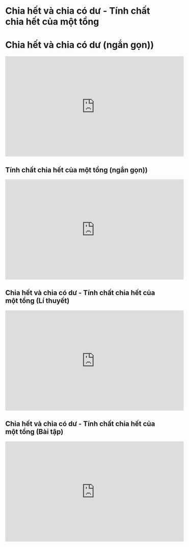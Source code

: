 # Chia hết và chia có dư -  Tính chất chia hết của một tổng
# Chia hết và chia có dư (ngắn gọn))
<iframe width="560" height="315" src="https://www.youtube.com/embed/fH_up8LypZM?si=ReWy3QxtVFZILQ2q" title="YouTube video player" frameborder="0" allow="accelerometer; autoplay; clipboard-write; encrypted-media; gyroscope; picture-in-picture; web-share" referrerpolicy="strict-origin-when-cross-origin" allowfullscreen></iframe>

## Tính chất chia hết của một tổng (ngắn gọn))
<iframe width="560" height="315" src="https://www.youtube.com/embed/srGvWOXOzSI?si=Hh0bXUc4fvx_1Vm4" title="YouTube video player" frameborder="0" allow="accelerometer; autoplay; clipboard-write; encrypted-media; gyroscope; picture-in-picture; web-share" referrerpolicy="strict-origin-when-cross-origin" allowfullscreen></iframe>

## Chia hết và chia có dư -  Tính chất chia hết của một tổng (Lí thuyết)
<iframe width="560" height="315" src="https://www.youtube.com/embed/Gn0gInKXVDM?si=trRiszx5vaMKxh9j" title="YouTube video player" frameborder="0" allow="accelerometer; autoplay; clipboard-write; encrypted-media; gyroscope; picture-in-picture; web-share" referrerpolicy="strict-origin-when-cross-origin" allowfullscreen></iframe>

## Chia hết và chia có dư -  Tính chất chia hết của một tổng (Bài tập)
<iframe width="560" height="315" src="https://www.youtube.com/embed/kmi1kpPfjN0?si=jpvf366eCnb_reDT" title="YouTube video player" frameborder="0" allow="accelerometer; autoplay; clipboard-write; encrypted-media; gyroscope; picture-in-picture; web-share" referrerpolicy="strict-origin-when-cross-origin" allowfullscreen></iframe>



